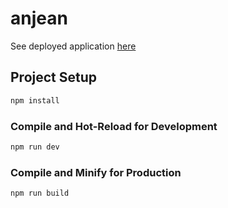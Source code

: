 # anjean
See deployed application [here](https://chrisloucaides.github.io/anjean/)

## Project Setup

```sh
npm install
```

### Compile and Hot-Reload for Development

```sh
npm run dev
```

### Compile and Minify for Production

```sh
npm run build
```
